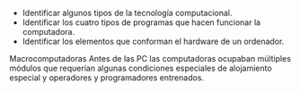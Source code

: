 - Identificar algunos tipos de la tecnología computacional.
- Identificar los cuatro tipos de programas que hacen funcionar la computadora.
- Identificar los elementos que conforman el hardware de un ordenador.

Macrocomputadoras
Antes de las PC las computadoras ocupaban múltiples módulos que requerían algunas condiciones especiales de alojamiento especial y operadores y programadores entrenados.
